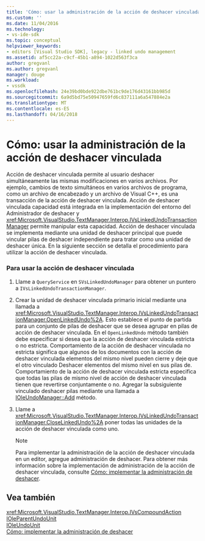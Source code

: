 ```yaml
---
title: 'Cómo: usar la administración de la acción de deshacer vinculada | Documentos de Microsoft'
ms.custom: ''
ms.date: 11/04/2016
ms.technology:
- vs-ide-sdk
ms.topic: conceptual
helpviewer_keywords:
- editors [Visual Studio SDK], legacy - linked undo management
ms.assetid: af5cc22a-c9cf-45b1-a894-1022d563f3ca
author: gregvanl
ms.author: gregvanl
manager: douge
ms.workload:
- vssdk
ms.openlocfilehash: 24e39bd0bde922dbe761bc9de176d43161bb985d
ms.sourcegitcommit: 6a9d5bd75e50947659fd6c837111a6a547884e2a
ms.translationtype: MT
ms.contentlocale: es-ES
ms.lasthandoff: 04/16/2018
---
```

# <a name="how-to-use-linked-undo-management"></a>Cómo: usar la administración de la acción de deshacer vinculada
Acción de deshacer vinculada permite al usuario deshacer simultáneamente las mismas modificaciones en varios archivos. Por ejemplo, cambios de texto simultáneos en varios archivos de programa, como un archivo de encabezado y un archivo de Visual C++, es una transacción de la acción de deshacer vinculada. Acción de deshacer vinculada capacidad está integrada en la implementación del entorno del Administrador de deshacer y <xref:Microsoft.VisualStudio.TextManager.Interop.IVsLinkedUndoTransactionManager> permite manipular esta capacidad. Acción de deshacer vinculada se implementa mediante una unidad de deshacer principal que puede vincular pilas de deshacer independiente para tratar como una unidad de deshacer única. En la siguiente sección se detalla el procedimiento para utilizar la acción de deshacer vinculada.  
  
### <a name="to-use-linked-undo"></a>Para usar la acción de deshacer vinculada  
  
1.  Llame a `QueryService` en `SVsLinkedUndoManager` para obtener un puntero a `IVsLinkedUndoTransactionManager`.  
  
2.  Crear la unidad de deshacer vinculada primario inicial mediante una llamada a <xref:Microsoft.VisualStudio.TextManager.Interop.IVsLinkedUndoTransactionManager.OpenLinkedUndo%2A>. Esto establece el punto de partida para un conjunto de pilas de deshacer que se desea agrupar en pilas de acción de deshacer vinculada. En el `OpenLinkedUndo` método también debe especificar si desea que la acción de deshacer vinculada estricta o no estricta. Comportamiento de la acción de deshacer vinculada no estricta significa que algunos de los documentos con la acción de deshacer vinculada elementos del mismo nivel pueden cierre y deje que el otro vinculado Deshacer elementos del mismo nivel en sus pilas de. Comportamiento de la acción de deshacer vinculada estricta especifica que todas las pilas de mismo nivel de acción de deshacer vinculada tienen que revertirse conjuntamente o no. Agregar la subsiguiente vinculado deshacer pilas mediante una llamada a [IOleUndoManager::Add](http://msdn.microsoft.com/library/windows/desktop/ms680135) método.  
  
3.  Llame a <xref:Microsoft.VisualStudio.TextManager.Interop.IVsLinkedUndoTransactionManager.CloseLinkedUndo%2A> poner todas las unidades de la acción de deshacer vinculada como uno.  
  
    > [!NOTE]
    >  Para implementar la administración de la acción de deshacer vinculada en un editor, agregue administración de deshacer. Para obtener más información sobre la implementación de administración de la acción de deshacer vinculada, consulte [Cómo: implementar la administración de deshacer](../extensibility/how-to-implement-undo-management.md).  
  
## <a name="see-also"></a>Vea también  
 <xref:Microsoft.VisualStudio.TextManager.Interop.IVsCompoundAction>   
 [IOleParentUndoUnit](http://msdn.microsoft.com/library/windows/desktop/ms682151)   
 [IOleUndoUnit](http://msdn.microsoft.com/library/windows/desktop/ms678476)   
 [Cómo: implementar la administración de deshacer](../extensibility/how-to-implement-undo-management.md)